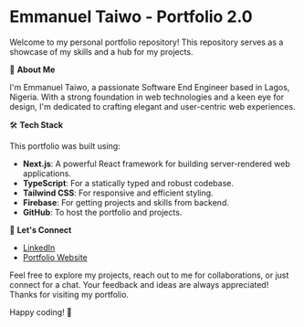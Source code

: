 # Emmanuel Taiwo - Portfolio 2.0

Welcome to my personal portfolio repository! This repository serves as a showcase of my skills and a hub for my projects.

🚀 **About Me**

I'm Emmanuel Taiwo, a passionate Software End Engineer based in Lagos, Nigeria. With a strong foundation in web technologies and a keen eye for design, I'm dedicated to crafting elegant and user-centric web experiences.

🛠️ **Tech Stack**

This portfolio was built using:

- **Next.js**: A powerful React framework for building server-rendered web applications.
- **TypeScript**: For a statically typed and robust codebase.
- **Tailwind CSS**: For responsive and efficient styling.
- **Firebase**: For getting projects and skills from backend.
- **GitHub**: To host the portfolio and projects.

👀 **Let's Connect**

- [LinkedIn](https://www.linkedin.com/in/taiwoemmanuel)
- [Portfolio Website](https://realemmanuel.vercel.app)

Feel free to explore my projects, reach out to me for collaborations, or just connect for a chat. Your feedback and ideas are always appreciated! Thanks for visiting my portfolio.

Happy coding! 🚀
